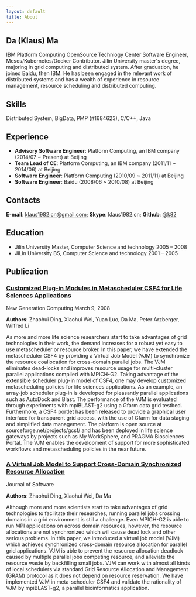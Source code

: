 ```yaml
---
layout: default
title: About
---
```


## Da (Klaus) Ma

IBM Platform Computing OpenSource Technlogy Center Software Engineer, Mesos/Kubernetes/Docker Contributor. Jilin University master's degree, majoring in grid computing and distributed system. After graduation, he joined Baidu, then IBM. He has been engaged in the relevant work of distributed systems and has a wealth of experience in resource management, resource scheduling and distributed computing.

## Skills

Distributed System, BigData, PMP (#1684623), C/C++, Java

## Experience

* __Advisory Software Engineer__: Platform Computing, an IBM company (2014/07 ~ Present) at Beijing
* __Team Lead of CE__: Platform Computing, an IBM company (2011/11 ~ 2014/06) at Beijing
* __Software Engineer__: Platform Computing (2010/09 ~ 2011/11) at Beijing
* __Software Engineer__: Baidu (2008/06 ~ 2010/08) at Beijing

## Contacts
__E-mail__: [klaus1982.cn@gmail.com](mailto:klaus1982.cn@gmail.com); __Skype__: klaus1982.cn; __Github__: [@k82](http://www.github.com/k82)

## Education

* Jilin University Master, Computer Science and technology 2005 – 2008
* JiLin University BS, Computer Science and technology 2001 – 2005


## Publication

### [__Customized Plug-in Modules in Metascheduler CSF4 for Life Sciences Applications__](http://link.springer.com/article/10.1007/s00354-007-0024-6?no-access=true)

  New Generation Computing March 9, 2008

  __Authors__: Zhaohui Ding, Xiaohui Wei, Yuan Luo, Da Ma, Peter Arzberger, Wilfred Li

  As more and more life science researchers start to take advantages of grid technologies in their work, the demand increases for a robust yet easy to use metascheduler or resource broker. In this paper, we have extended the metascheduler CSF4 by providing a Virtual Job Model (VJM) to synchronize the resource coallocation for cross-domain parallel jobs. The VJM eliminates dead-locks and improves resource usage for multi-cluster parallel applications compiled with MPICH-G2. Taking advantage of the extensible scheduler plug-in model of CSF4, one may develop customized metascheduling policies for life sciences applications.  As an example, an array-job scheduler plug-in is developed for pleasantly parallel applications such as AutoDock and Blast. The performance of the VJM is evaluated through experiments with mpiBLAST-g2 using a Gfarm data grid testbed. Furthermore, a CSF4 portlet has been released to provide a graphical user interface for transparent grid access, with the use of Gfarm for data staging and simplified data management.  The platform is open source at sourceforge.net/projects/gcsf/ and has been deployed in life science gateways by projects such as My WorkSphere, and PRAGMA Biosciences Portal. The VJM enables the development of support for more sophisticated workflows and metascheduling policies in the near future.

### [__A Virtual Job Model to Support Cross-Domain Synchronized Resource Allocation__](http://www.cs.indiana.edu/~yuanluo/publications/VJM.pdf)

  Journal of Software

  __Authors__: Zhaohui Ding, Xiaohui Wei, Da Ma 

  Although more and more scientists start to take advantages of grid technologies to facilitate their researches, running parallel jobs crossing domains in a grid environment is still a challenge. Even MPICH-G2 is able to run MPI applications on across domain resources, however, the resource allocations are not synchronized which will cause dead lock and other serious problems. In this paper, we introduced a virtual job model (VJM) which achieves synchronized cross-domain resource allocation for parallel grid applications. VJM is able to prevent the resource allocation deadlock caused by multiple parallel jobs competing resource, and alleviate the resource waste by backfilling small jobs. VJM can work with almost all kinds of local schedulers via standard Grid Resource Allocation and Management (GRAM) protocol as it does not depend on resource reservation. We have implemented VJM in meta-scheduler CSF4 and validate the rationality of VJM by mpiBLAST-g2, a parallel bioinformatics application. 

